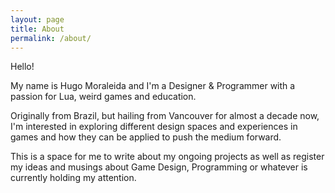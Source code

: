 ```yaml
---
layout: page
title: About
permalink: /about/
---
```



Hello! 

My name is Hugo Moraleida and I'm a Designer & Programmer with a passion for Lua, weird games and education.

Originally from Brazil, but hailing from Vancouver for almost a decade now, I'm interested in exploring different design spaces and experiences in games and how they can be applied to push the medium forward.

This is a space for me to write about my ongoing projects as well as register my ideas and musings about Game Design, Programming or whatever is currently holding my attention.
